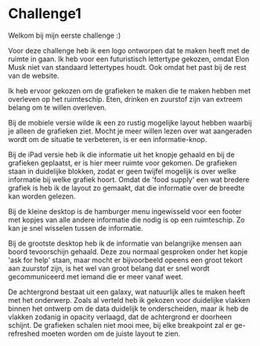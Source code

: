 # Challenge1
 
Welkom bij mijn eerste challenge :)

Voor deze challenge heb ik een logo ontworpen dat te maken heeft met de ruimte in gaan. Ik heb voor een futuristisch lettertype gekozen, omdat Elon Musk niet van standaard lettertypes houdt. Ook omdat het past bij de rest van de website.

Ik heb ervoor gekozen om de grafieken te maken die te maken hebben met overleven op het ruimteschip. Eten, drinken en zuurstof zijn van extreem belang om te willen overleven. 

Bij de mobiele versie wilde ik een zo rustig mogelijke layout hebben waarbij je alleen de grafieken ziet. Mocht je meer willen lezen over wat aangeraden wordt om de situatie te verbeteren, is er een informatie-knop.

Bij de iPad versie heb ik die informatie uit het knopje gehaald en bij de grafieken geplaatst, er is hier meer ruimte voor gekomen. De grafieken staan in duidelijke blokken, zodat er geen twijfel mogelijk is over welke informatie bij welke grafiek hoort. Omdat de 'food supply' een wat bredere grafiek is heb ik de layout zo gemaakt, dat die informatie over de breedte kan worden gelezen.

Bij de kleine desktop is de hamburger menu ingewisseld voor een footer met kopjes van alle andere informatie die nodig is op een ruimteschip. Zo kan je snel wisselen tussen de informatie.

Bij de grootste desktop heb ik de informatie van belangrijke mensen aan boord tevoorschijn gehaald. Deze zou normaal gesproken onder het kopje 'ask for help' staan, maar mocht er bijvoorbeeld opeens een groot tekort aan zuurstof zijn, is het wel van groot belang dat er snel wordt gecommuniceerd met iemand die er meer vanaf weet.

De achtergrond bestaat uit een galaxy, wat natuurlijk alles te maken heeft met het onderwerp. Zoals al verteld heb ik gekozen voor duidelijke vlakken binnen het ontwerp om de data duidelijk te onderscheiden, maar ik heb de vlakken zodanig in opacity verlaagd, dat de achtergrond er doorheen schijnt. De grafieken schalen niet mooi mee, bij elke breakpoint zal er ge-refreshed moeten worden om de juiste layout te zien.
